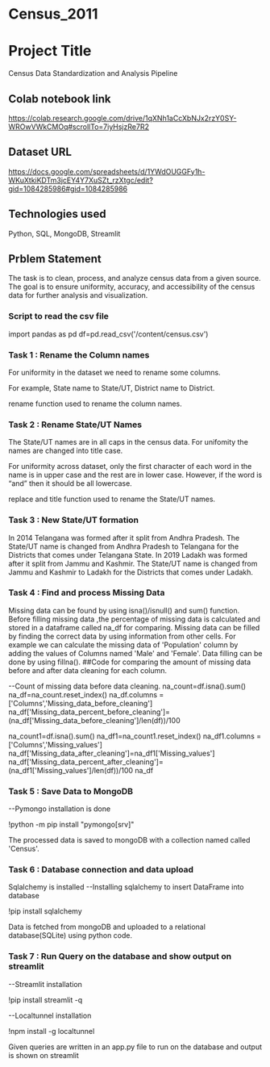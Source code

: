 # Census_2011
# Project Title
Census Data Standardization and Analysis Pipeline

## Colab notebook link
https://colab.research.google.com/drive/1qXNh1aCcXbNJx2rzY0SY-WROwVWkCMOq#scrollTo=7iyHsjzRe7R2

## Dataset URL

https://docs.google.com/spreadsheets/d/1YWdOUGGFy1h-WKuXtkiKDTm3jcEY4Y7XuSZt_rzXtgc/edit?gid=1084285986#gid=1084285986

## Technologies used
Python, SQL, MongoDB, Streamlit

## Prblem Statement
The task is to clean, process, and analyze census data from a given source. The goal is to ensure uniformity, accuracy, and accessibility of the census data for further analysis and visualization.

### Script to read the csv file 

import pandas as pd
df=pd.read_csv('/content/census.csv')

### Task 1 : Rename the Column names
For uniformity in the dataset we need to rename some columns.

For example, State name  to State/UT, District name  to District.

rename function used to rename the column names.

### Task 2 : Rename State/UT Names
The State/UT names are in all caps in the census data.
For unifomity the names are changed into title case.

For uniformity across dataset, only the first character of each word in the name is in upper case and the rest are in lower case. However, if the word is “and” then it should be all lowercase.

replace and title function used to rename the State/UT names.

### Task 3 : New State/UT formation
In 2014 Telangana was formed after it split from Andhra Pradesh.
The State/UT name is changed from Andhra Pradesh to Telangana for the Districts that comes under Telangana State.
In 2019 Ladakh was formed after it split from Jammu and Kashmir.
The State/UT name is changed from Jammu and Kashmir to Ladakh for the Districts that comes under Ladakh. 

### Task 4 : Find and process Missing Data
Missing data can be found by using isna()/isnull() and sum() function.
Before filling missing data ,the percentage of missing data is calculated and stored in a dataframe called na_df for comparing. 
Missing data can be filled by finding the correct data by using information from other cells.
For example we can calculate the missing data of 'Population' column by adding the values of Columns named 'Male' and 'Female'.
Data filling can be done by using fillna().
##Code for comparing the amount of missing data before and after data cleaning for each column.

--Count of missing data before  data cleaning.
na_count=df.isna().sum()
na_df=na_count.reset_index()
na_df.columns = ['Columns','Missing_data_before_cleaning']
na_df['Missing_data_percent_before_cleaning']=(na_df['Missing_data_before_cleaning']/len(df))/100

na_count1=df.isna().sum()
na_df1=na_count1.reset_index()
na_df1.columns = ['Columns','Missing_values']
na_df['Missing_data_after_cleaning']=na_df1['Missing_values']
na_df['Missing_data_percent_after_cleaning']=(na_df1['Missing_values']/len(df))/100
na_df

### Task 5 : Save Data to MongoDB

--Pymongo installation is done

!python -m pip install "pymongo[srv]"

The processed data is saved to mongoDB with a collection named called 'Census'.

### Task 6 : Database connection and data upload

Sqlalchemy is installed 
--Installing sqlalchemy to insert DataFrame into database

!pip install sqlalchemy

Data is fetched from mongoDB and uploaded to a relational database(SQLite) using python code.

### Task 7 : Run Query on the database and show output on streamlit

--Streamlit installation 

!pip install streamlit -q

--Localtunnel installation

!npm install -g localtunnel

Given queries are written in an app.py file to run on the database and output is shown on streamlit
